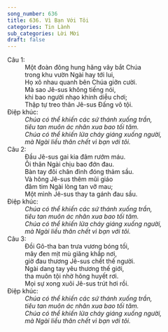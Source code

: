 ```yaml
---
song_number: 636
title: 636. Vì Bạn Với Tôi
categories: Tin Lành
sub_categories: Lời Mời
draft: false
---
```

<dl><dt>Câu 1:</dt><dd data-verse="1">Một đoàn đông hung hăng vây bắt Chúa <br/>trong khu vườn Ngài hay tới lui, <br/>Họ xô nhau quanh bên Chúa giỡn cười. <br/>Mà sao Jê-sus không tiếng nói, <br/>khi bao người nhạo khinh diễu chơi; <br/>Thập tự treo thân Jê-sus Đấng vô tội. </dd><dt>Điệp khúc:</dt><dd data-chorus="1"><em>Chúa có thể khiến các sứ thánh xuống trần, <br/>tiêu tan muôn ác nhân xua bao tối tăm. <br/>Chúa có thể khiến lửa cháy giáng xuống người, <br/>mà Ngài liều thân chết vì bạn với tôi. </em></dd><dt>Câu 2:</dt><dd data-verse="2">Đầu Jê-sus gai kia đâm rướm máu. <br/>Ôi thân Ngài chịu bao đớn đau. <br/>Bàn tay đôi chân đinh đóng thảm sầu. <br/>Và hông Jê-sus thêm mũi giáo <br/>đâm tim Ngài lòng tan vỡ mau; <br/>Một mình Jê-sus thay ta gánh đau sầu. </dd><dt>Điệp khúc:</dt><dd data-chorus="1"><em>Chúa có thể khiến các sứ thánh xuống trần, <br/>tiêu tan muôn ác nhân xua bao tối tăm. <br/>Chúa có thể khiến lửa cháy giáng xuống người, <br/>mà Ngài liều thân chết vì bạn với tôi. </em></dd><dt>Câu 3:</dt><dd data-verse="3">Đồi Gô-tha ban trưa vương bóng tối, <br/>mây đen mịt mù giăng khắp nơi, <br/>giờ đau thương Jê-sus chết thế người. <br/>Ngài dang tay yêu thương thế giới, <br/>tha muôn tội nhờ hông huyết rơi. <br/>Mọi sự xong xuôi Jê-sus trút hơi rồi. </dd><dt>Điệp khúc:</dt><dd data-chorus="1"><em>Chúa có thể khiến các sứ thánh xuống trần, <br/>tiêu tan muôn ác nhân xua bao tối tăm. <br/>Chúa có thể khiến lửa cháy giáng xuống người, <br/>mà Ngài liều thân chết vì bạn với tôi. </em></dd></dl>